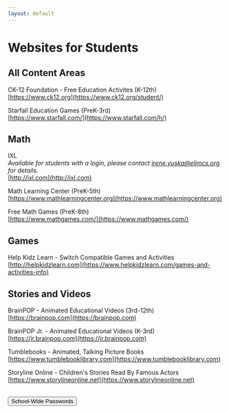 ```yaml
---
layout: default
---
```

# Websites for Students

## All Content Areas
CK-12 Foundation - Free Education Activites (K-12th)  
[https://www.ck12.org](https://www.ck12.org/student/)

Starfall Education Games (PreK-3rd)  
[https://www.starfall.com/](https://www.starfall.com/h/)



## Math 
IXL  
_Available for students with a login, please contact [irene.yuska@elimcs.org](irene.yuska@elimcs.org) for details._  
[http://ixl.com](http://ixl.com)

Math Learning Center (PreK-5th)  
[https://www.mathlearningcenter.org](https://www.mathlearningcenter.org)

Free Math Games (PreK-8th)  
[https://www.mathgames.com/](https://www.mathgames.com/)


## Games
Help Kidz Learn - Switch Compatible Games and Activities  
[http://helpkidzlearn.com](https://www.helpkidzlearn.com/games-and-activities-info)


## Stories and Videos
BrainPOP - Animated Educational Videos (3rd-12th)  
[https://brainpop.com](https://brainpop.com)

BrainPOP Jr. - Animated Educational Videos (K-3rd)  
[https://jr.brainpop.com](https://jr.brainpop.com)

Tumblebooks - Animated, Talking Picture Books  
[https://www.tumblebooklibrary.com](https://www.tumblebooklibrary.com)

Storyline Online - Children's Stories Read By Famous Actors  
[https://www.storylineonline.net](https://www.storylineonline.net)

<br>
<a href="../password_redirect.html"><button class="button button2">School-Wide Passwords</button></a>

